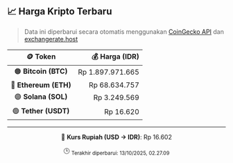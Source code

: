 

<!-- HARGA_KRIPTO -->
## 📈 Harga Kripto Terbaru

> Data ini diperbarui secara otomatis menggunakan [CoinGecko API](https://www.coingecko.com/) dan [exchangerate.host](https://exchangerate.host/)

<div align="center">

| 🪙 Token | 💰 Harga (IDR) |
|:------:|---------------:|
| 🟠 **Bitcoin (BTC)**   | Rp 1.897.971.665 |
| 🔵 **Ethereum (ETH)**  | Rp 68.634.757 |
| 🟣 **Solana (SOL)**    | Rp 3.249.569 |
| 🟢 **Tether (USDT)**   | Rp 16.620 |

---

💱 **Kurs Rupiah (USD → IDR)**: Rp 16.602

🕒 <sub>Terakhir diperbarui: 13/10/2025, 02.27.09</sub>

</div>
<!-- /HARGA_KRIPTO -->